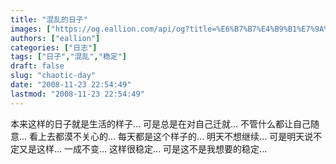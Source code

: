 ```yaml
---
title: "混乱的日子"
images: ["https://og.eallion.com/api/og?title=%E6%B7%B7%E4%B9%B1%E7%9A%84%E6%97%A5%E5%AD%90"]
authors: ["eallion"]
categories: ["日志"]
tags: ["日子","混乱","稳定"]
draft: false
slug: "chaotic-day"
date: "2008-11-23 22:54:49"
lastmod: "2008-11-23 22:54:49"
---
```


本来这样的日子就是生活的样子...
可是总是在对自己迁就...
不管什么都让自己随意...
看上去都漠不关心的...
每天都是这个样子的...
明天不想继续...
可是明天说不定又是这样...
一成不变...
这样很稳定...
可是这不是我想要的稳定...
